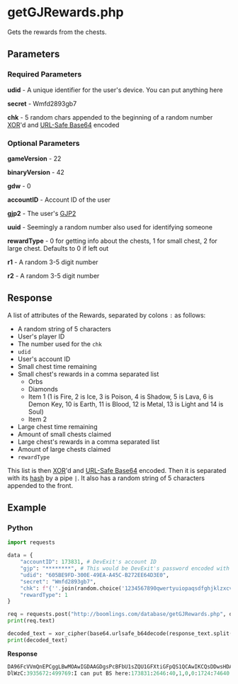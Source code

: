 # getGJRewards.php

Gets the rewards from the chests.

## Parameters

### Required Parameters

**udid** - A unique identifier for the user's device. You can put anything here

**secret** - Wmfd2893gb7

**chk** - 5 random chars appended to the beginning of a random number [XOR](/topics/encryption/xor.md)'d and [URL-Safe Base64](/topics/encryption/base64.md) encoded

### Optional Parameters

**gameVersion** - 22

**binaryVersion** - 42

**gdw** - 0

**accountID** - Account ID of the user

**gjp2** - The user's [GJP2](/topics/encryption/gjp.md)

**uuid** - Seemingly a random number also used for identifying someone

**rewardType** - 0 for getting info about the chests, 1 for small chest, 2 for large chest. Defaults to 0 if left out

**r1** - A random 3-5 digit number

**r2** - A random 3-5 digit number

## Response

A list of attributes of the Rewards, separated by colons `:` as follows:
- A random string of 5 characters
- User's player ID
- The number used for the `chk`
- `udid`
- User's account ID
- Small chest time remaining
- Small chest's rewards in a comma separated list
	- Orbs
	- Diamonds
	- Item 1 (1 is Fire, 2 is Ice, 3 is Poison, 4 is Shadow, 5 is Lava, 6 is Demon Key, 10 is Earth, 11 is Blood, 12 is Metal, 13 is Light and 14 is Soul)
	- Item 2
- Large chest time remaining
- Amount of small chests claimed
- Large chest's rewards in a comma separated list
- Amount of large chests claimed
- `rewardType`

This list is then [XOR](/topics/encryption/xor.md)'d and [URL-Safe Base64](/topics/encryption/base64.md) encoded. Then it is separated with its [hash](/resources/server/hashes.md?id=getgjrewards) by a pipe `|`. It also has a random string of 5 characters appended to the front.

## Example

<!-- tabs:start -->

### **Python**

```py
import requests

data = {
	"accountID": 173831, # DevExit's account ID
    "gjp": "********", # This would be DevExit's password encoded with GJP encryption
    "udid": "605BE9FD-300E-49EA-A45C-B272EE64D3E0",
    "secret": "Wmfd2893gb7",
    "chk": f"{''.join(random.choice('1234567890qwertyuiopaqsdfghjklzxcvbnmQWERTYUIOPASDFGHJKLZXCVBNM') for i in range(5))}{base64.b64encode(xor_cipher(str(random.randint(10000, 1000000)), '59182').encode()).decode()}",
    "rewardType": 1
}

req = requests.post("http://boomlings.com/database/getGJRewards.php", data=data)
print(req.text)

decoded_text = xor_cipher(base64.urlsafe_b64decode(response_text.split("|")[0][5:].encode()).decode(), '59182')
print(decoded_text)
```

**Response**
```py
DA96FcVVmQnEPCggLBwMOAwIGDAAGDgsPcBFbU1sZQU1GFXtiGFpQS1QCAwIKCQsDDwsHDAQPDQEUAxkJHQgIBA4DDAgCDQcMAg8LAQgeAxUFFAIPDAILCAQ=|3f5f0ad92a601380e7eea113c223be94ff75304d
DlWzC:3935672:499769:I can put BS here:173831:2646:40,1,0,0:1724:74640:200,6,4,0:533:1
```

<!-- tabs:end -->
